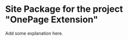Site Package for the project "OnePage Extension"
==============================================================

Add some explanation here.
